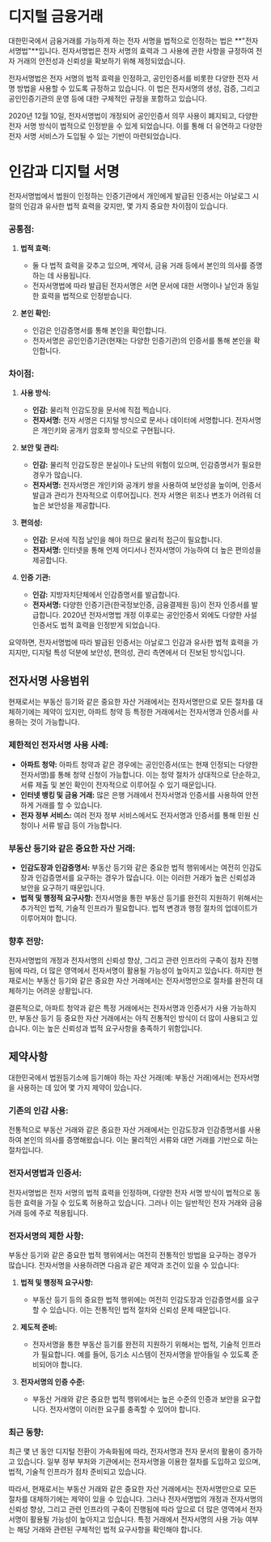 # 디지털 금융거래

대한민국에서 금융거래를 가능하게 하는 전자 서명을 법적으로 인정하는 법은 **"전자서명법"**입니다. 전자서명법은 전자 서명의 효력과 그 사용에 관한 사항을 규정하여 전자 거래의 안전성과 신뢰성을 확보하기 위해 제정되었습니다.

전자서명법은 전자 서명의 법적 효력을 인정하고, 공인인증서를 비롯한 다양한 전자 서명 방법을 사용할 수 있도록 규정하고 있습니다. 이 법은 전자서명의 생성, 검증, 그리고 공인인증기관의 운영 등에 대한 구체적인 규정을 포함하고 있습니다.

2020년 12월 10일, 전자서명법이 개정되어 공인인증서 의무 사용이 폐지되고, 다양한 전자 서명 방식이 법적으로 인정받을 수 있게 되었습니다. 이를 통해 더 유연하고 다양한 전자 서명 서비스가 도입될 수 있는 기반이 마련되었습니다.

# 인감과 디지털 서명
전자서명법에서 법원이 인정하는 인증기관에서 개인에게 발급된 인증서는 아날로그 시절의 인감과 유사한 법적 효력을 갖지만, 몇 가지 중요한 차이점이 있습니다. 

### 공통점:
1. **법적 효력:**
   - 둘 다 법적 효력을 갖추고 있으며, 계약서, 금융 거래 등에서 본인의 의사를 증명하는 데 사용됩니다.
   - 전자서명법에 따라 발급된 전자서명은 서면 문서에 대한 서명이나 날인과 동일한 효력을 법적으로 인정받습니다.

2. **본인 확인:**
   - 인감은 인감증명서를 통해 본인을 확인합니다.
   - 전자서명은 공인인증기관(현재는 다양한 인증기관)의 인증서를 통해 본인을 확인합니다.

### 차이점:
1. **사용 방식:**
   - **인감:** 물리적 인감도장을 문서에 직접 찍습니다.
   - **전자서명:** 전자 서명은 디지털 방식으로 문서나 데이터에 서명합니다. 전자서명은 개인키와 공개키 암호화 방식으로 구현됩니다.

2. **보안 및 관리:**
   - **인감:** 물리적 인감도장은 분실이나 도난의 위험이 있으며, 인감증명서가 필요한 경우가 많습니다.
   - **전자서명:** 전자서명은 개인키와 공개키 쌍을 사용하여 보안성을 높이며, 인증서 발급과 관리가 전자적으로 이루어집니다. 전자 서명은 위조나 변조가 어려워 더 높은 보안성을 제공합니다.

3. **편의성:**
   - **인감:** 문서에 직접 날인을 해야 하므로 물리적 접근이 필요합니다.
   - **전자서명:** 인터넷을 통해 언제 어디서나 전자서명이 가능하여 더 높은 편의성을 제공합니다.

4. **인증 기관:**
   - **인감:** 지방자치단체에서 인감증명서를 발급합니다.
   - **전자서명:** 다양한 인증기관(한국정보인증, 금융결제원 등)이 전자 인증서를 발급합니다. 2020년 전자서명법 개정 이후로는 공인인증서 외에도 다양한 사설 인증서도 법적 효력을 인정받게 되었습니다.

요약하면, 전자서명법에 따라 발급된 인증서는 아날로그 인감과 유사한 법적 효력을 가지지만, 디지털 특성 덕분에 보안성, 편의성, 관리 측면에서 더 진보된 방식입니다.

## 전자서명 사용범위 
현재로서는 부동산 등기와 같은 중요한 자산 거래에서는 전자서명만으로 모든 절차를 대체하기에는 제약이 있지만, 아파트 청약 등 특정한 거래에서는 전자서명과 인증서를 사용하는 것이 가능합니다. 

### 제한적인 전자서명 사용 사례:
- **아파트 청약:** 아파트 청약과 같은 경우에는 공인인증서(또는 현재 인정되는 다양한 전자서명)를 통해 청약 신청이 가능합니다. 이는 청약 절차가 상대적으로 단순하고, 서류 제출 및 본인 확인이 전자적으로 이루어질 수 있기 때문입니다.
- **인터넷 뱅킹 및 금융 거래:** 많은 은행 거래에서 전자서명과 인증서를 사용하여 안전하게 거래를 할 수 있습니다.
- **전자 정부 서비스:** 여러 전자 정부 서비스에서도 전자서명과 인증서를 통해 민원 신청이나 서류 발급 등이 가능합니다.

### 부동산 등기와 같은 중요한 자산 거래:
- **인감도장과 인감증명서:** 부동산 등기와 같은 중요한 법적 행위에서는 여전히 인감도장과 인감증명서를 요구하는 경우가 많습니다. 이는 이러한 거래가 높은 신뢰성과 보안을 요구하기 때문입니다.
- **법적 및 행정적 요구사항:** 전자서명을 통한 부동산 등기를 완전히 지원하기 위해서는 추가적인 법적, 기술적 인프라가 필요합니다. 법적 변경과 행정 절차의 업데이트가 이루어져야 합니다.

### 향후 전망:
전자서명법의 개정과 전자서명의 신뢰성 향상, 그리고 관련 인프라의 구축이 점차 진행됨에 따라, 더 많은 영역에서 전자서명이 활용될 가능성이 높아지고 있습니다. 하지만 현재로서는 부동산 등기와 같은 중요한 자산 거래에서는 전자서명만으로 절차를 완전히 대체하기는 어려운 상황입니다.

결론적으로, 아파트 청약과 같은 특정 거래에서는 전자서명과 인증서가 사용 가능하지만, 부동산 등기 등 중요한 자산 거래에서는 아직 전통적인 방식이 더 많이 사용되고 있습니다. 이는 높은 신뢰성과 법적 요구사항을 충족하기 위함입니다.

## 제약사항
대한민국에서 법원등기소에 등기해야 하는 자산 거래(예: 부동산 거래)에서는 전자서명을 사용하는 데 있어 몇 가지 제약이 있습니다. 

### 기존의 인감 사용:
전통적으로 부동산 거래와 같은 중요한 자산 거래에서는 인감도장과 인감증명서를 사용하여 본인의 의사를 증명해왔습니다. 이는 물리적인 서류와 대면 거래를 기반으로 하는 절차입니다.

### 전자서명법과 인증서:
전자서명법은 전자 서명의 법적 효력을 인정하며, 다양한 전자 서명 방식이 법적으로 동등한 효력을 가질 수 있도록 허용하고 있습니다. 그러나 이는 일반적인 전자 거래와 금융 거래 등에 주로 적용됩니다.

### 전자서명의 제한 사항:
부동산 등기와 같은 중요한 법적 행위에서는 여전히 전통적인 방법을 요구하는 경우가 많습니다. 전자서명을 사용하려면 다음과 같은 제약과 조건이 있을 수 있습니다:

1. **법적 및 행정적 요구사항:**
   - 부동산 등기 등의 중요한 법적 행위에는 여전히 인감도장과 인감증명서를 요구할 수 있습니다. 이는 전통적인 법적 절차와 신뢰성 문제 때문입니다.
   
2. **제도적 준비:**
   - 전자서명을 통한 부동산 등기를 완전히 지원하기 위해서는 법적, 기술적 인프라가 필요합니다. 예를 들어, 등기소 시스템이 전자서명을 받아들일 수 있도록 준비되어야 합니다.

3. **전자서명의 인증 수준:**
   - 부동산 거래와 같은 중요한 법적 행위에서는 높은 수준의 인증과 보안을 요구합니다. 전자서명이 이러한 요구를 충족할 수 있어야 합니다.

### 최근 동향:
최근 몇 년 동안 디지털 전환이 가속화됨에 따라, 전자서명과 전자 문서의 활용이 증가하고 있습니다. 일부 정부 부처와 기관에서는 전자서명을 이용한 절차를 도입하고 있으며, 법적, 기술적 인프라가 점차 준비되고 있습니다.

따라서, 현재로서는 부동산 거래와 같은 중요한 자산 거래에서는 전자서명만으로 모든 절차를 대체하기에는 제약이 있을 수 있습니다. 그러나 전자서명법의 개정과 전자서명의 신뢰성 향상, 그리고 관련 인프라의 구축이 진행됨에 따라 앞으로 더 많은 영역에서 전자서명이 활용될 가능성이 높아지고 있습니다. 특정 거래에서 전자서명의 사용 가능 여부는 해당 거래와 관련된 구체적인 법적 요구사항을 확인해야 합니다.
